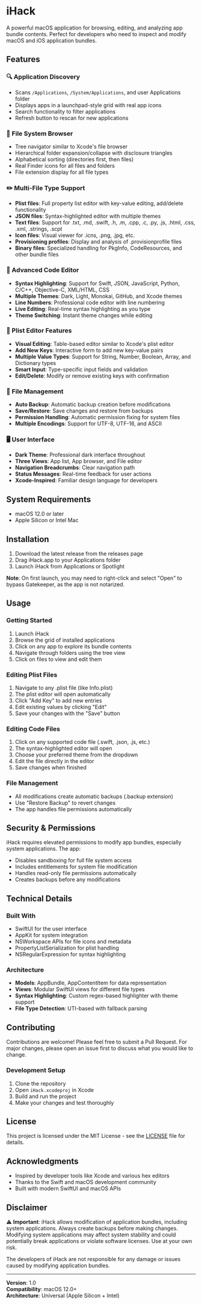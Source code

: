 # iHack

A powerful macOS application for browsing, editing, and analyzing app bundle contents. Perfect for developers who need to inspect and modify macOS and iOS application bundles.

## Features

### 🔍 Application Discovery
- Scans `/Applications`, `/System/Applications`, and user Applications folder
- Displays apps in a launchpad-style grid with real app icons
- Search functionality to filter applications
- Refresh button to rescan for new applications

### 📁 File System Browser
- Tree navigator similar to Xcode's file browser
- Hierarchical folder expansion/collapse with disclosure triangles
- Alphabetical sorting (directories first, then files)
- Real Finder icons for all files and folders
- File extension display for all file types

### ✏️ Multi-File Type Support
- **Plist files**: Full property list editor with key-value editing, add/delete functionality
- **JSON files**: Syntax-highlighted editor with multiple themes
- **Text files**: Support for .txt, .md, .swift, .h, .m, .cpp, .c, .py, .js, .html, .css, .xml, .strings, .scpt
- **Icon files**: Visual viewer for .icns, .png, .jpg, etc.
- **Provisioning profiles**: Display and analysis of .provisionprofile files
- **Binary files**: Specialized handling for PkgInfo, CodeResources, and other bundle files

### 🎨 Advanced Code Editor
- **Syntax Highlighting**: Support for Swift, JSON, JavaScript, Python, C/C++, Objective-C, XML/HTML, CSS
- **Multiple Themes**: Dark, Light, Monokai, GitHub, and Xcode themes
- **Line Numbers**: Professional code editor with line numbering
- **Live Editing**: Real-time syntax highlighting as you type
- **Theme Switching**: Instant theme changes while editing

### 🔧 Plist Editor Features
- **Visual Editing**: Table-based editor similar to Xcode's plist editor
- **Add New Keys**: Interactive form to add new key-value pairs
- **Multiple Value Types**: Support for String, Number, Boolean, Array, and Dictionary types
- **Smart Input**: Type-specific input fields and validation
- **Edit/Delete**: Modify or remove existing keys with confirmation

### 💾 File Management
- **Auto Backup**: Automatic backup creation before modifications
- **Save/Restore**: Save changes and restore from backups
- **Permission Handling**: Automatic permission fixing for system files
- **Multiple Encodings**: Support for UTF-8, UTF-16, and ASCII

### 🖥️ User Interface
- **Dark Theme**: Professional dark interface throughout
- **Three Views**: App list, App browser, and File editor
- **Navigation Breadcrumbs**: Clear navigation path
- **Status Messages**: Real-time feedback for user actions
- **Xcode-Inspired**: Familiar design language for developers

## System Requirements

- macOS 12.0 or later
- Apple Silicon or Intel Mac

## Installation

1. Download the latest release from the releases page
2. Drag iHack.app to your Applications folder
3. Launch iHack from Applications or Spotlight

**Note**: On first launch, you may need to right-click and select "Open" to bypass Gatekeeper, as the app is not notarized.

## Usage

### Getting Started
1. Launch iHack
2. Browse the grid of installed applications
3. Click on any app to explore its bundle contents
4. Navigate through folders using the tree view
5. Click on files to view and edit them

### Editing Plist Files
1. Navigate to any .plist file (like Info.plist)
2. The plist editor will open automatically
3. Click "Add Key" to add new entries
4. Edit existing values by clicking "Edit"
5. Save your changes with the "Save" button

### Editing Code Files
1. Click on any supported code file (.swift, .json, .js, etc.)
2. The syntax-highlighted editor will open
3. Choose your preferred theme from the dropdown
4. Edit the file directly in the editor
5. Save changes when finished

### File Management
- All modifications create automatic backups (.backup extension)
- Use "Restore Backup" to revert changes
- The app handles file permissions automatically

## Security & Permissions

iHack requires elevated permissions to modify app bundles, especially system applications. The app:
- Disables sandboxing for full file system access
- Includes entitlements for system file modification
- Handles read-only file permissions automatically
- Creates backups before any modifications

## Technical Details

### Built With
- SwiftUI for the user interface
- AppKit for system integration
- NSWorkspace APIs for file icons and metadata
- PropertyListSerialization for plist handling
- NSRegularExpression for syntax highlighting

### Architecture
- **Models**: AppBundle, AppContentItem for data representation
- **Views**: Modular SwiftUI views for different file types
- **Syntax Highlighting**: Custom regex-based highlighter with theme support
- **File Type Detection**: UTI-based with fallback parsing

## Contributing

Contributions are welcome! Please feel free to submit a Pull Request. For major changes, please open an issue first to discuss what you would like to change.

### Development Setup
1. Clone the repository
2. Open `iHack.xcodeproj` in Xcode
3. Build and run the project
4. Make your changes and test thoroughly

## License

This project is licensed under the MIT License - see the [LICENSE](LICENSE) file for details.

## Acknowledgments

- Inspired by developer tools like Xcode and various hex editors
- Thanks to the Swift and macOS development community
- Built with modern SwiftUI and macOS APIs

## Disclaimer

⚠️ **Important**: iHack allows modification of application bundles, including system applications. Always create backups before making changes. Modifying system applications may affect system stability and could potentially break applications or violate software licenses. Use at your own risk.

The developers of iHack are not responsible for any damage or issues caused by modifying application bundles.

---

**Version**: 1.0  
**Compatibility**: macOS 12.0+  
**Architecture**: Universal (Apple Silicon + Intel)